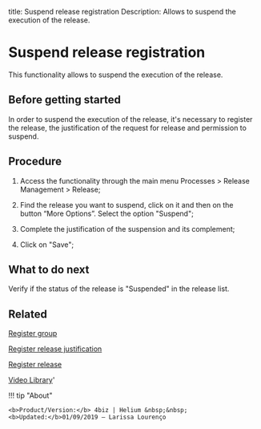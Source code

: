 title: Suspend release registration
Description: Allows to suspend the execution of the release.
# Suspend release registration
This functionality allows to suspend the execution of the release.

Before getting started
--------------------------

In order to suspend the execution of the release, it's necessary to
register the release, the justification of the request for release and
permission to suspend.

Procedure
-------------

1.  Access the functionality through the main menu Processes \> Release
    Management \> Release;

2.  Find the release you want to suspend, click on it and then on the
    button “More Options”. Select the option "Suspend";

3.  Complete the justification of the suspension and its complement;

4.  Click on "Save";

What to do next
-------------------

Verify if the status of the release is "Suspended" in the release 
list.

Related
-----------

[Register group](/en-us/4biz-helium/initial-settings/access-settings/user/register-groups.html)

[Register release justification](/en-us/4biz-helium/processes/release/use/release-justification.html)

[Register release](/en-us/4biz-helium/processes/release/use/register-release-request.html)

<i class='fa fa-youtube-play  fa-2x' style='color:#97ce17;vertical-align: middle;'> </i> [Video Library](https://www.youtube.com/playlist?list=PLB5qK2uzf2RMA1W1Js4-lPEDUDUJJ_rUa)'

!!! tip "About"

    <b>Product/Version:</b> 4biz | Helium &nbsp;&nbsp;
    <b>Updated:</b>01/09/2019 – Larissa Lourenço

